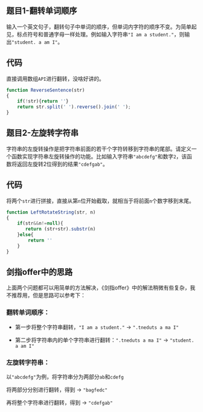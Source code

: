 ## 题目1-翻转单词顺序

输入一个英文句子，翻转句子中单词的顺序，但单词内字符的顺序不变。为简单起见，标点符号和普通字母一样处理。例如输入字符串`"I am a student."`，则输出`"student. a am I"`。

## 代码

直接调用数组`API`进行翻转，没啥好讲的。

```js
function ReverseSentence(str)
{
    if(!str){return ''}
    return str.split(' ').reverse().join(' ');
}
```

## 题目2-左旋转字符串

字符串的左旋转操作是把字符串前面的若干个字符转移到字符串的尾部。请定义一个函数实现字符串左旋转操作的功能。比如输入字符串`"abcdefg"`和数字`2`，该函数将返回左旋转2位得到的结果`"cdefgab"`。

## 代码

将两个`str`进行拼接，直接从第`n`位开始截取，就相当于将前面`n`个数字移到末尾。

```js
function LeftRotateString(str, n)
{
    if(str&&n!=null){
       return (str+str).substr(n)
    }else{
        return ''
    }
}
```
## 剑指offer中的思路

上面两个问题都可以用简单的方法解决，《剑指offer》中的解法稍微有些复杂，我不推荐用，但是思路可以参考下：

### 翻转单词顺序：

- 第一步将整个字符串翻转，`"I am a student."` -> `".tneduts a ma I"`

- 第二步将字符串内的单个字符串进行翻转：`".tneduts a ma I"` -> `"student. a am I"`

### 左旋转字符串：

以`"abcdefg"`为例，将字符串分为两部分`ab`和`cdefg`

将两部分分别进行翻转，得到 -> `"bagfedc"`

再将整个字符串进行翻转，得到 ->  `"cdefgab"`